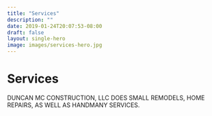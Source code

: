 ```yaml
---
title: "Services"
description: ""
date: 2019-01-24T20:07:53-08:00
draft: false
layout: single-hero
image: images/services-hero.jpg
---
```


# Services

DUNCAN MC CONSTRUCTION, LLC DOES SMALL REMODELS, HOME REPAIRS, AS WELL AS HANDMANY SERVICES.